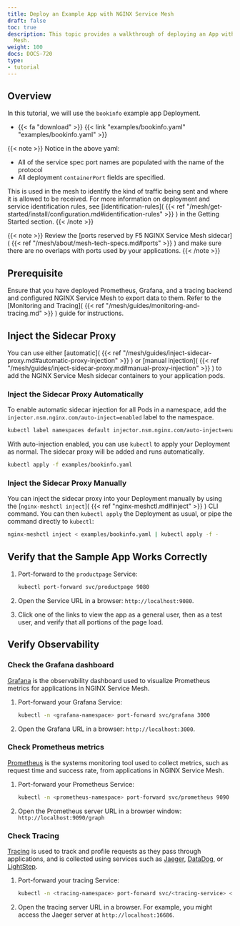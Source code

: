 ```yaml
---
title: Deploy an Example App with NGINX Service Mesh
draft: false
toc: true
description: This topic provides a walkthrough of deploying an App with F5 NGINX Service
  Mesh.
weight: 100
docs: DOCS-720
type:
- tutorial
---
```


## Overview

In this tutorial, we will use the `bookinfo` example app Deployment.

- {{< fa "download" >}} {{< link "examples/bookinfo.yaml" "examples/bookinfo.yaml" >}}

{{< note >}}
Notice in the above yaml:

- All of the service spec port names are populated with the name of the protocol
- All deployment `containerPort` fields are specified.

This is used in the mesh to identify the kind of traffic being sent and where it is allowed to be received. For more information on deployment and service identification rules, see [identification-rules]( {{< ref "/mesh/get-started/install/configuration.md#identification-rules" >}} ) in the Getting Started section.
{{< /note >}}

{{< note >}}
Review the [ports reserved by F5 NGINX Service Mesh sidecar]( {{< ref "/mesh/about/mesh-tech-specs.md#ports" >}} ) and make sure there are no overlaps with ports used by your applications.
{{< /note >}}

## Prerequisite
Ensure that you have deployed Prometheus, Grafana, and a tracing backend and configured NGINX Service Mesh to export data to them. Refer to the [Monitoring and Tracing]( {{< ref "/mesh/guides/monitoring-and-tracing.md" >}} ) guide for instructions.

## Inject the Sidecar Proxy

You can use either [automatic]( {{< ref "/mesh/guides/inject-sidecar-proxy.md#automatic-proxy-injection" >}} ) or [manual injection]( {{< ref "/mesh/guides/inject-sidecar-proxy.md#manual-proxy-injection" >}} ) to add the NGINX Service Mesh sidecar containers to your application pods.

### Inject the Sidecar Proxy Automatically

To enable automatic sidecar injection for all Pods in a namespace, add the `injector.nsm.nginx.com/auto-inject=enabled` label to the namespace.

```bash
kubectl label namespaces default injector.nsm.nginx.com/auto-inject=enabled
```

With auto-injection enabled, you can use `kubectl` to apply your Deployment as normal.
The sidecar proxy will be added and runs automatically.

```bash
kubectl apply -f examples/bookinfo.yaml
```

### Inject the Sidecar Proxy Manually

You can inject the sidecar proxy into your Deployment manually by using the [`nginx-meshctl inject`]( {{< ref "nginx-meshctl.md#inject" >}} ) CLI command.
You can then `kubectl apply` the Deployment as usual, or pipe the command directly to `kubectl`:

```bash
nginx-meshctl inject < examples/bookinfo.yaml | kubectl apply -f -
```

## Verify that the Sample App Works Correctly

1. Port-forward to the `productpage` Service:

    ```bash
    kubectl port-forward svc/productpage 9080
    ```

2. Open the Service URL in a browser: `http://localhost:9080`.
3. Click one of the links to view the app as a general user, then as a test user, and verify that all portions of the page load.

## Verify Observability

### Check the Grafana dashboard

[Grafana](https://grafana.com/grafana/) is the observability dashboard used to visualize Prometheus metrics for applications in NGINX Service Mesh.

1. Port-forward your Grafana Service:

    ```bash
    kubectl -n <grafana-namespace> port-forward svc/grafana 3000
    ```

2. Open the Grafana URL in a browser: `http://localhost:3000`.

### Check Prometheus metrics

[Prometheus](https://prometheus.io/docs/concepts/data_model/) is the systems monitoring tool used to collect metrics, such as request time and success rate, from applications in NGINX Service Mesh.


1. Port-forward your Prometheus Service:

   ```bash
   kubectl -n <prometheus-namespace> port-forward svc/prometheus 9090
   ```

2. Open the Prometheus server URL in a browser window: `http://localhost:9090/graph`

### Check Tracing

[Tracing](https://opentelemetry.io/docs/concepts/data-sources/#traces) is used to track and profile requests as they pass through applications, and is collected using services such as [Jaeger](https://www.jaegertracing.io/), [DataDog](https://docs.datadoghq.com/tracing/), or [LightStep](https://lightstep.com/).

1. Port-forward your tracing Service:

    ```bash
    kubectl -n <tracing-namespace> port-forward svc/<tracing-service> <tracing-service-port>
    ```

2. Open the tracing server URL in a browser. For example, you might access the Jaeger server at `http://localhost:16686`.
